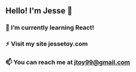 ## Hello! I'm Jesse 👋

### 🌱 I’m currently learning React!
### ⚡ Visit my site jessetoy.com

### 📫 You can reach me at jtoy99@gmail.com


<!--
**JesseToy/JesseToy** is a ✨ _special_ ✨ repository because its `README.md` (this file) appears on your GitHub profile.

Here are some ideas to get you started:

- 🔭 I’m currently working on ...
- 🌱 I’m currently learning ...
- 👯 I’m looking to collaborate on ...
- 🤔 I’m looking for help with ...
- 💬 Ask me about ...
- 📫 How to reach me: ...
- 😄 Pronouns: ...
- ⚡ Fun fact: ...
-->
